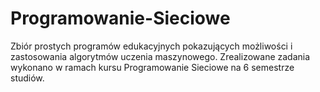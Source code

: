 # Programowanie-Sieciowe
Zbiór prostych programów edukacyjnych pokazujących możliwości i zastosowania algorytmów uczenia maszynowego. Zrealizowane zadania wykonano w ramach kursu Programowanie Sieciowe na 6 semestrze studiów.  
